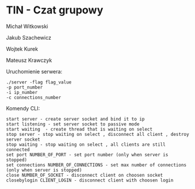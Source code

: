 # TIN - Czat grupowy

Michał Witkowski

Jakub Szachewicz

Wojtek Kurek

Mateusz Krawczyk


Uruchomienie serwera:
```
./server -flag flag_value
-p port_number
-i ip_number
-c connections_number
```

Komendy CLI:
```
start server - create server socket and bind it to ip
start listening - set server socket to passive mode
start waiting  - create thread that is waiting on select
stop server - stop waiting on select , disconnect all client , destroy server socket
stop waiting - stop waiting on select , all clients are still connected
set port NUMBER_OF_PORT - set port number (only when server is stopped)
set connections NUMBER_OF_CONNECTIONS - set max number of connections (only when server is stopped)
close NUMBER_OF_SOCKET - disconnect client on choosen socket
closebylogin CLIENT_LOGIN - disconnect client with choosen login
```
